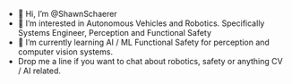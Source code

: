 - 👋 Hi, I’m @ShawnSchaerer
- 👀 I’m interested in Autonomous Vehicles and Robotics.  Specifically Systems Engineer, Perception and Functional Safety 
- 🌱 I’m currently learning AI / ML Functional Safety for perception and computer vision systems.
- Drop me a line if you want to chat about robotics, safety or anything CV / AI related.


<!---
ShawnSchaerer/ShawnSchaerer is a ✨ special ✨ repository because its `README.md` (this file) appears on your GitHub profile.
You can click the Preview link to take a look at your changes.
--->
